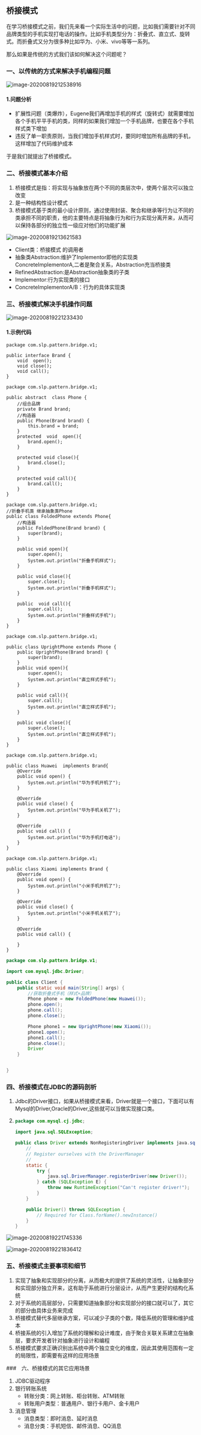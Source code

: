## 桥接模式

在学习桥接模式之前，我们先来看一个实际生活中的问题，比如我们需要针对不同品牌类型的手机实现打电话的操作。比如手机类型分为：折叠式、直立式、旋转式。而折叠式又分为很多种比如华为、小米、vivo等等一系列。

那么如果是传统的方式我们该如何解决这个问题呢？

### 一、以传统的方式来解决手机编程问题

![image-20200819212538916](\images\image-20200819212538916.png)

#### 1.问题分析

- 扩展性问题（类爆炸），Eugene我们再增加手机的样式（旋转式）就需要增加各个手机平平手机的类，同样的如果我们增加一个手机品牌，也要在各个手机样式类下增加
- 违反了单一职责原则，当我们增加手机样式时，要同时增加所有品牌的手机，这样增加了代码维护成本

于是我们就提出了桥接模式。

### 二、桥接模式基本介绍

1. 桥接模式是指：将实现与抽象放在两个不同的类层次中，使两个层次可以独立改变
2. 是一种结构性设计模式
3. 桥接模式基于类的最小设计原则，通过使用封装、聚合和继承等行为让不同的类承担不同的职责，他的主要特点是将抽象行为和行为实现分离开来，从而可以保持各部分的独立性一级应对他们的功能扩展

![image-20200819213621583](\images\image-20200819213621583.png)

- Client类：桥接模式 的调用者
- 抽象类Abstraction:维护了Inplementor即他的实现类ConcreteImplementorA,二者是聚合关系，Abstraction充当桥接类
- RefinedAbstraction:是Abstraction抽象类的子类
- Implementor:行为实现类的接口
- ConcreteImplementorA/B：行为的具体实现类

### 三、桥接模式解决手机操作问题

![image-20200819221233430](\images\image-20200819221233430.png)

#### 1.示例代码

```
package com.slp.pattern.bridge.v1;

public interface Brand {
    void  open();
    void close();
    void call();
}
```

```
package com.slp.pattern.bridge.v1;

public abstract  class Phone {
    //组合品牌
    private Brand brand;
    //构造器
    public Phone(Brand brand) {
        this.brand = brand;
    }
    protected  void  open(){
        brand.open();
    }

    protected void close(){
        brand.close();
    }

    protected void call(){
        brand.call();
    }
}
```

```
package com.slp.pattern.bridge.v1;
//折叠手机类 继承抽象类Phone
public class FoldedPhone extends Phone{
    //构造器
    public FoldedPhone(Brand brand) {
        super(brand);
    }

    public void open(){
        super.open();
        System.out.println("折叠手机样式");
    }

    public void close(){
        super.close();
        System.out.println("折叠手机样式");
    }

    public  void call(){
        super.call();
        System.out.println("折叠样式手机");
    }
}
```

```
package com.slp.pattern.bridge.v1;

public class UprightPhone extends Phone {
    public UprightPhone(Brand brand) {
        super(brand);
    }
    public void open(){
        super.open();
        System.out.println("直立样式手机");
    }

    public void call(){
        super.call();
        System.out.println("直立样式手机");
    }

    public void close(){
        super.close();
        System.out.println("直立样式手机");
    }
}
```

```
package com.slp.pattern.bridge.v1;

public class Huawei  implements Brand{
    @Override
    public void open() {
        System.out.println("华为手机开机了");
    }

    @Override
    public void close() {
        System.out.println("华为手机关机了");
    }

    @Override
    public void call() {
        System.out.println("华为手机打电话");
    }
}
```

```
package com.slp.pattern.bridge.v1;

public class Xiaomi implements Brand {
    @Override
    public void open() {
        System.out.println("小米手机开机了");
    }

    @Override
    public void close() {
        System.out.println("小米手机关机了");
    }

    @Override
    public void call() {

    }
}
```

```java
package com.slp.pattern.bridge.v1;

import com.mysql.jdbc.Driver;

public class Client {
    public static void main(String[] args) {
        //获取折叠式手机（样式+品牌）
        Phone phone = new FoldedPhone(new Huawei());
        phone.open();
        phone.call();
        phone.close();

        Phone phone1 = new UprightPhone(new Xiaomi());
        phone1.open();
        phone1.call();
        phone.close();
        Driver
    }


}
```

### 四、桥接模式在JDBC的源码剖析

1. Jdbc的Driver接口，如果从桥接模式来看，Driver就是一个接口，下面可以有Mysql的Driver,Oracle的Driver,这些就可以当做实现接口类。

2. ```java
   package com.mysql.cj.jdbc;
   
   import java.sql.SQLException;
   
   public class Driver extends NonRegisteringDriver implements java.sql.Driver {
       //
       // Register ourselves with the DriverManager
       //
       static {
           try {
               java.sql.DriverManager.registerDriver(new Driver());
           } catch (SQLException E) {
               throw new RuntimeException("Can't register driver!");
           }
       }
   
       public Driver() throws SQLException {
           // Required for Class.forName().newInstance()
       }
   }
   ```

![image-20200819221745336](\images\image-20200819221745336.png)

![image-20200819221836412](\images\image-20200819221836412.png)

### 五、桥接模式主要事项和细节

1. 实现了抽象和实现部分的分离，从而极大的提供了系统的灵活性，让抽象部分和实现部分独立开来，这有助于系统进行分层设计，从而产生更好的结构化系统
2. 对于系统的高层部分，只需要知道抽象部分和实现部分的接口就可以了，其它的部分由具体业务来完成
3. 桥接模式替代多层继承方案，可以减少子类的个数，降低系统的管理和维护成本
4. 桥接系统的引入增加了系统的理解和设计难度，由于聚合关联关系建立在抽象层，要求开发者针对抽象进行设计和编程
5. 桥接模式要求正确识别出系统中两个独立变化的维度，因此其使用范围有一定的局限性，即需要有这样的应用场景

###　六、桥接模式的其它应用场景

1. JDBC驱动程序
2. 银行转账系统
   - 转账分类：网上转账、柜台转账、ATM转账
   - 转账用户类型：普通用户、银行卡用户、金卡用户
3. 消息管理
   - 消息类型：即时消息、延时消息
   - 消息分类：手机短信、邮件消息、QQ消息

